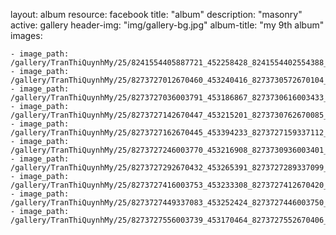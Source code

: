 
layout: album
resource: facebook
title: "album"
description: "masonry"
active: gallery
header-img: "img/gallery-bg.jpg"
album-title: "my 9th album"
images:
    
    - image_path: /gallery/TranThiQuynhMy/25/8241554405887721_452258428_8241554402554388_2334511125990400120_n.jpg
    - image_path: /gallery/TranThiQuynhMy/25/8273727012670460_453240416_8273730572670104_2133992163444009936_n.jpg
    - image_path: /gallery/TranThiQuynhMy/25/8273727036003791_453186867_8273730616003433_9072247195469934475_n.jpg
    - image_path: /gallery/TranThiQuynhMy/25/8273727142670447_453215201_8273730762670085_2827610471392698185_n.jpg
    - image_path: /gallery/TranThiQuynhMy/25/8273727162670445_453394233_8273727159337112_6284215194422639205_n.jpg
    - image_path: /gallery/TranThiQuynhMy/25/8273727246003770_453216908_8273730936003401_8236294401374129167_n.jpg
    - image_path: /gallery/TranThiQuynhMy/25/8273727292670432_453265391_8273727289337099_3626743774809968540_n.jpg
    - image_path: /gallery/TranThiQuynhMy/25/8273727416003753_453233308_8273727412670420_3497023399752255167_n.jpg
    - image_path: /gallery/TranThiQuynhMy/25/8273727449337083_453252424_8273727446003750_835969678551066769_n.jpg
    - image_path: /gallery/TranThiQuynhMy/25/8273727556003739_453170464_8273727552670406_7311171985511141153_n.jpg